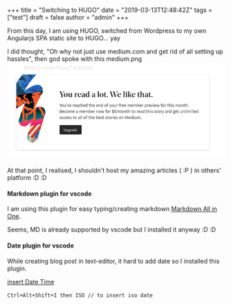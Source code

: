 +++
title = "Switching to HUGO"
date = "2019-03-13T12:48:42Z"
tags = ["test"]
draft = false
author = "admin"
+++

From this day, I am using HUGO, switched from Wordpress to my own Angularjs SPA static site to HUGO... yay

I did thought, "Oh why not just use medium.com and get rid of all setting up hassles", then god spoke with this 
medium.png
![Medium image](/img/medium.png)

At that point, I realised, I shouldn't host my amazing articles ( :P ) in others' platform :D :D

#### Markdown plugin for vscode

I am using this plugin for easy typing/creating markdown
[Markdown All in One](https://github.com/yzhang-gh/vscode-markdown).

Seems, MD is already supported by vscode but I installed it anyway :D :D

#### Date plugin for vscode

While creating blog post in text-editor, it hard to add date so I installed this plugin.

[insert Date Time](https://marketplace.visualstudio.com/items?itemname=jsynowiec.vscode-insertdatestring)

    Ctrl+Alt+Shift+I then ISO // to insert iso date
